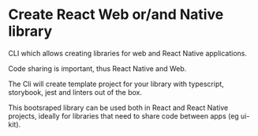 # Create React Web or/and Native library

CLI which allows creating libraries for web and React Native applications.

Code sharing is important, thus React Native and Web.

The Cli will create template project for your library with typescript, storybook, jest and linters out of the box.

This bootsraped library can be used both in React and React Native projects, ideally for libraries that need to share code between apps (eg ui-kit).
